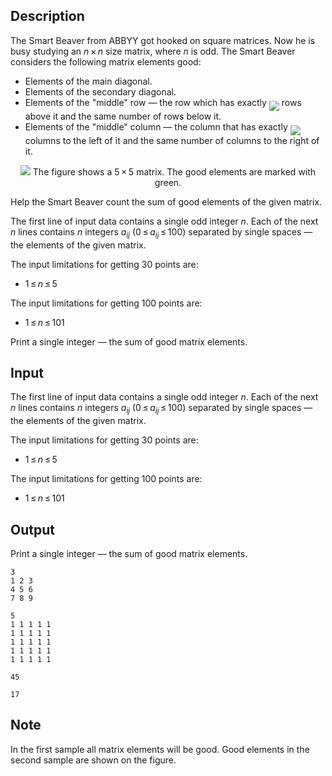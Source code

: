 ## Description

<div><p>The Smart Beaver from ABBYY got hooked on square matrices. Now he is busy studying an <span class="tex-span"><i>n</i> × <i>n</i></span> size matrix, where <span class="tex-span"><i>n</i></span> is odd. The Smart Beaver considers the following matrix elements good:  </p><ul> <li> Elements of the main diagonal.  </li><li> Elements of the secondary diagonal.  </li><li> Elements of the "middle" row — the row which has exactly <img align="middle" class="tex-formula" src="file://VtL5bvpY.png" style="max-width: 100.0%;max-height: 100.0%;"> rows above it and the same number of rows below it.  </li><li> Elements of the "middle" column — the column that has exactly <img align="middle" class="tex-formula" src="file://m5wIG4RB.png" style="max-width: 100.0%;max-height: 100.0%;"> columns to the left of it and the same number of columns to the right of it. </li></ul><center> <img class="tex-graphics" src="file://emJE0Fm3.png" style="max-width: 100.0%;max-height: 100.0%;"> <span class="tex-font-size-script"> The figure shows a <span class="tex-span">5 × 5</span> matrix.   The good elements are marked with green. </span> </center><p>Help the Smart Beaver count the sum of good elements of the given matrix.</p></div><div class="input-specification"><p>The first line of input data contains a single odd integer <span class="tex-span"><i>n</i></span>. Each of the next <span class="tex-span"><i>n</i></span> lines contains <span class="tex-span"><i>n</i></span> integers <span class="tex-span"><i>a</i><sub class="lower-index"><i>ij</i></sub></span> <span class="tex-span">(0 ≤ <i>a</i><sub class="lower-index"><i>ij</i></sub> ≤ 100)</span> separated by single spaces — the elements of the given matrix.</p><p>The input limitations for getting 30 points are: </p><ul> <li> <span class="tex-span">1 ≤ <i>n</i> ≤ 5</span> </li></ul><p>The input limitations for getting 100 points are:</p><ul> <li> <span class="tex-span">1 ≤ <i>n</i> ≤ 101</span> </li></ul></div><div class="output-specification"><p>Print a single integer — the sum of good matrix elements.</p></div>

## Input

<p>The first line of input data contains a single odd integer <span class="tex-span"><i>n</i></span>. Each of the next <span class="tex-span"><i>n</i></span> lines contains <span class="tex-span"><i>n</i></span> integers <span class="tex-span"><i>a</i><sub class="lower-index"><i>ij</i></sub></span> <span class="tex-span">(0 ≤ <i>a</i><sub class="lower-index"><i>ij</i></sub> ≤ 100)</span> separated by single spaces — the elements of the given matrix.</p><p>The input limitations for getting 30 points are: </p><ul> <li> <span class="tex-span">1 ≤ <i>n</i> ≤ 5</span> </li></ul><p>The input limitations for getting 100 points are:</p><ul> <li> <span class="tex-span">1 ≤ <i>n</i> ≤ 101</span> </li></ul>

## Output

<p>Print a single integer — the sum of good matrix elements.</p>





```input1
3
1 2 3
4 5 6
7 8 9

```




```input2
5
1 1 1 1 1
1 1 1 1 1
1 1 1 1 1
1 1 1 1 1
1 1 1 1 1

```




```output1
45

```




```output2
17

```



## Note

<p>In the first sample all matrix elements will be good. Good elements in the second sample are shown on the figure.</p>
